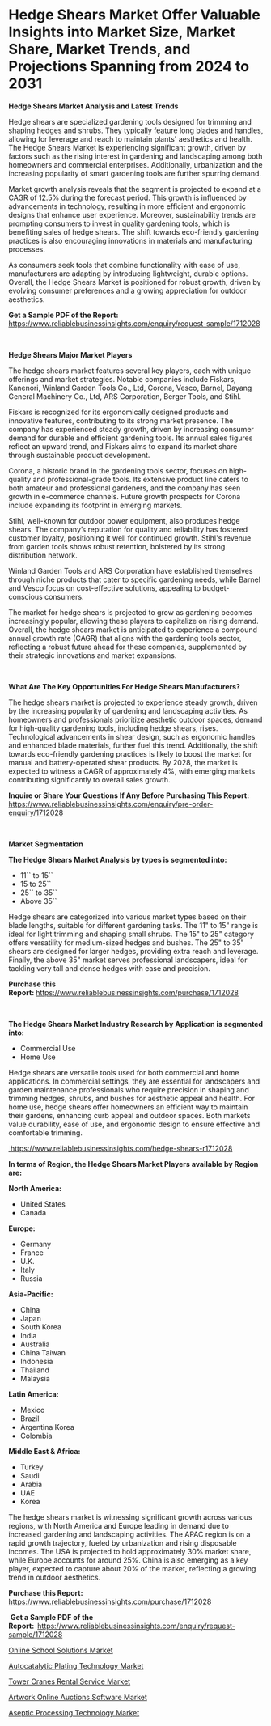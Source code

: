 <p><h1>Hedge Shears Market Offer Valuable Insights into Market Size, Market Share, Market Trends, and Projections Spanning from 2024 to 2031</h1></p><p><strong>Hedge Shears Market Analysis and Latest Trends</strong></p>
<p><p>Hedge shears are specialized gardening tools designed for trimming and shaping hedges and shrubs. They typically feature long blades and handles, allowing for leverage and reach to maintain plants' aesthetics and health. The Hedge Shears Market is experiencing significant growth, driven by factors such as the rising interest in gardening and landscaping among both homeowners and commercial enterprises. Additionally, urbanization and the increasing popularity of smart gardening tools are further spurring demand.</p><p>Market growth analysis reveals that the segment is projected to expand at a CAGR of 12.5% during the forecast period. This growth is influenced by advancements in technology, resulting in more efficient and ergonomic designs that enhance user experience. Moreover, sustainability trends are prompting consumers to invest in quality gardening tools, which is benefiting sales of hedge shears. The shift towards eco-friendly gardening practices is also encouraging innovations in materials and manufacturing processes.</p><p>As consumers seek tools that combine functionality with ease of use, manufacturers are adapting by introducing lightweight, durable options. Overall, the Hedge Shears Market is positioned for robust growth, driven by evolving consumer preferences and a growing appreciation for outdoor aesthetics.</p></p>
<p><strong>Get a Sample PDF of the Report:&nbsp;</strong> <a href="https://www.reliablebusinessinsights.com/enquiry/request-sample/1712028?utm_campaign=1571&utm_medium=2&utm_source=Github&utm_content=ia&utm_term=22102024&utm_id=hedge-shears">https://www.reliablebusinessinsights.com/enquiry/request-sample/1712028</a></p>
<p>&nbsp;</p>
<p><strong>Hedge Shears Major Market Players</strong></p>
<p><p>The hedge shears market features several key players, each with unique offerings and market strategies. Notable companies include Fiskars, Kanenori, Winland Garden Tools Co., Ltd, Corona, Vesco, Barnel, Dayang General Machinery Co., Ltd, ARS Corporation, Berger Tools, and Stihl.</p><p>Fiskars is recognized for its ergonomically designed products and innovative features, contributing to its strong market presence. The company has experienced steady growth, driven by increasing consumer demand for durable and efficient gardening tools. Its annual sales figures reflect an upward trend, and Fiskars aims to expand its market share through sustainable product development.</p><p>Corona, a historic brand in the gardening tools sector, focuses on high-quality and professional-grade tools. Its extensive product line caters to both amateur and professional gardeners, and the company has seen growth in e-commerce channels. Future growth prospects for Corona include expanding its footprint in emerging markets.</p><p>Stihl, well-known for outdoor power equipment, also produces hedge shears. The company’s reputation for quality and reliability has fostered customer loyalty, positioning it well for continued growth. Stihl's revenue from garden tools shows robust retention, bolstered by its strong distribution network.</p><p>Winland Garden Tools and ARS Corporation have established themselves through niche products that cater to specific gardening needs, while Barnel and Vesco focus on cost-effective solutions, appealing to budget-conscious consumers.</p><p>The market for hedge shears is projected to grow as gardening becomes increasingly popular, allowing these players to capitalize on rising demand. Overall, the hedge shears market is anticipated to experience a compound annual growth rate (CAGR) that aligns with the gardening tools sector, reflecting a robust future ahead for these companies, supplemented by their strategic innovations and market expansions.</p></p>
<p>&nbsp;</p>
<p><strong>What Are The Key Opportunities For Hedge Shears Manufacturers?</strong></p>
<p><p>The hedge shears market is projected to experience steady growth, driven by the increasing popularity of gardening and landscaping activities. As homeowners and professionals prioritize aesthetic outdoor spaces, demand for high-quality gardening tools, including hedge shears, rises. Technological advancements in shear design, such as ergonomic handles and enhanced blade materials, further fuel this trend. Additionally, the shift towards eco-friendly gardening practices is likely to boost the market for manual and battery-operated shear products. By 2028, the market is expected to witness a CAGR of approximately 4%, with emerging markets contributing significantly to overall sales growth.</p></p>
<p><strong>Inquire or Share Your Questions If Any Before Purchasing This Report:</strong> <a href="https://www.reliablebusinessinsights.com/enquiry/pre-order-enquiry/1712028?utm_campaign=1571&utm_medium=2&utm_source=Github&utm_content=ia&utm_term=22102024&utm_id=hedge-shears">https://www.reliablebusinessinsights.com/enquiry/pre-order-enquiry/1712028</a></p>
<p>&nbsp;</p>
<p><strong>Market Segmentation</strong></p>
<p><strong>The Hedge Shears Market Analysis by types is segmented into:</strong></p>
<p><ul><li>11`` to 15``</li><li>15 to 25``</li><li>25`` to 35``</li><li>Above 35``</li></ul></p>
<p><p>Hedge shears are categorized into various market types based on their blade lengths, suitable for different gardening tasks. The 11" to 15" range is ideal for light trimming and shaping small shrubs. The 15" to 25" category offers versatility for medium-sized hedges and bushes. The 25" to 35" shears are designed for larger hedges, providing extra reach and leverage. Finally, the above 35" market serves professional landscapers, ideal for tackling very tall and dense hedges with ease and precision.</p></p>
<p><strong>Purchase this Report:&nbsp;</strong><a href="https://www.reliablebusinessinsights.com/purchase/1712028?utm_campaign=1571&utm_medium=2&utm_source=Github&utm_content=ia&utm_term=22102024&utm_id=hedge-shears">https://www.reliablebusinessinsights.com/purchase/1712028</a></p>
<p>&nbsp;</p>
<p><strong>The Hedge Shears Market Industry Research by Application is segmented into:</strong></p>
<p><ul><li>Commercial Use</li><li>Home Use</li></ul></p>
<p><p>Hedge shears are versatile tools used for both commercial and home applications. In commercial settings, they are essential for landscapers and garden maintenance professionals who require precision in shaping and trimming hedges, shrubs, and bushes for aesthetic appeal and health. For home use, hedge shears offer homeowners an efficient way to maintain their gardens, enhancing curb appeal and outdoor spaces. Both markets value durability, ease of use, and ergonomic design to ensure effective and comfortable trimming.</p></p>
<p><a href="https://www.reliablebusinessinsights.com/hedge-shears-r1712028?utm_campaign=1571&utm_medium=2&utm_source=Github&utm_content=ia&utm_term=22102024&utm_id=hedge-shears">&nbsp;https://www.reliablebusinessinsights.com/hedge-shears-r1712028</a></p>
<p><strong>In terms of Region, the Hedge Shears Market Players available by Region are:</strong></p>
<p>
    <p> <strong> North America: </strong>
        <ul>
            <li>United States</li>
            <li>Canada</li>
        </ul>
        </p> 
    <p> <strong> Europe: </strong>
        <ul>
            <li>Germany</li>
            <li>France</li>
            <li>U.K.</li>
            <li>Italy</li>
            <li>Russia</li>
        </ul>
        </p> 
    <p> <strong> Asia-Pacific: </strong>
        <ul>
            <li>China</li>
            <li>Japan</li>
            <li>South Korea</li>
            <li>India</li>
            <li>Australia</li>
            <li>China Taiwan</li>
            <li>Indonesia</li>
            <li>Thailand</li>
            <li>Malaysia</li>
        </ul>
        </p> 
    <p> <strong> Latin America: </strong>
        <ul>
            <li>Mexico</li>
            <li>Brazil</li>
            <li>Argentina Korea</li>
            <li>Colombia</li>
        </ul>
        </p> 
    <p> <strong> Middle East & Africa: </strong>
        <ul>
            <li>Turkey</li>
            <li>Saudi</li>
            <li>Arabia</li>
            <li>UAE</li>
            <li>Korea</li>
        </ul>
    </p>
    </p>
<p><p>The hedge shears market is witnessing significant growth across various regions, with North America and Europe leading in demand due to increased gardening and landscaping activities. The APAC region is on a rapid growth trajectory, fueled by urbanization and rising disposable incomes. The USA is projected to hold approximately 30% market share, while Europe accounts for around 25%. China is also emerging as a key player, expected to capture about 20% of the market, reflecting a growing trend in outdoor aesthetics.</p></p>
<p><strong>Purchase this Report: </strong><a href="https://www.reliablebusinessinsights.com/purchase/1712028?utm_campaign=1571&utm_medium=2&utm_source=Github&utm_content=ia&utm_term=22102024&utm_id=hedge-shears">https://www.reliablebusinessinsights.com/purchase/1712028</a></p>
<p>&nbsp;<strong>Get a Sample PDF of the Report:&nbsp;&nbsp;</strong><a href="https://www.reliablebusinessinsights.com/enquiry/request-sample/1712028?utm_campaign=1571&utm_medium=2&utm_source=Github&utm_content=ia&utm_term=22102024&utm_id=hedge-shears">https://www.reliablebusinessinsights.com/enquiry/request-sample/1712028</a></p>
<p><strong></strong></p>
<p><p><a href="https://www.linkedin.com/pulse/online-school-solutions-market-growth-segmentation-regional-qbrtc?utm_campaign=1571&utm_medium=2&utm_source=Github&utm_content=ia&utm_term=22102024&utm_id=hedge-shears">Online School Solutions Market</a></p><p><a href="https://www.linkedin.com/pulse/autocatalytic-plating-technology-market-matrix-applications-5fp2e?utm_campaign=1571&utm_medium=2&utm_source=Github&utm_content=ia&utm_term=22102024&utm_id=hedge-shears">Autocatalytic Plating Technology Market</a></p><p><a href="https://www.linkedin.com/pulse/future-tower-cranes-rental-service-market-global-forecast-vxtle?utm_campaign=1571&utm_medium=2&utm_source=Github&utm_content=ia&utm_term=22102024&utm_id=hedge-shears">Tower Cranes Rental Service Market</a></p><p><a href="https://www.linkedin.com/pulse/market-insights-global-artwork-online-auctions-software-forecast-cbf5c?utm_campaign=1571&utm_medium=2&utm_source=Github&utm_content=ia&utm_term=22102024&utm_id=hedge-shears">Artwork Online Auctions Software Market</a></p><p><a href="https://www.linkedin.com/pulse/regulatory-landscape-its-influence-global-aseptic-processing-e9izc?utm_campaign=1571&utm_medium=2&utm_source=Github&utm_content=ia&utm_term=22102024&utm_id=hedge-shears">Aseptic Processing Technology Market</a></p></p>